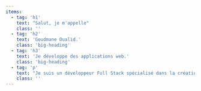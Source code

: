 ```yaml
---
items:
  - tag: 'h1'
    text: "Salut, je m'appelle"
    class: ''
  - tag: 'h2'
    text: 'Goudmane Oualid.'
    class: 'big-heading'
  - tag: 'h3'
    text: 'Je développe des applications web.'
    class: 'big-heading'
  - tag: 'p'
    text: "Je suis un développeur Full Stack spécialisé dans la création de solutions web exceptionnelles. Actuellement, je me concentre sur des frameworks comme Laravel et Vue.js pour offrir des expériences web modernes et efficaces."
    class: ''
---
```

